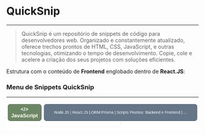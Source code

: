 # QuickSnip

---

> QuickSnip é um repositório de snippets de código para desenvolvedores web. Organizado e constantemente atualizado, oferece trechos prontos de HTML, CSS, JavaScript, e outras tecnologias, otimizando o tempo de desenvolvimento. Copie, cole e acelere a criação dos seus projetos com soluções eficientes.

Estrutura com o conteúdo de **Frontend** englobado dentro de **React.JS**:

### Menu de Snippets QuickSnip

---

[![JavaScript </>](./images/JavaScript.png)](./React.JS/README.md#quicksnip "JavaScript </>")
